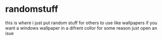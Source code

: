 # randomstuff
this is where i just put random stuff for others to use like wallpapers
if you want a windows wallpaper in a difrent collor for some reason just open an isue
